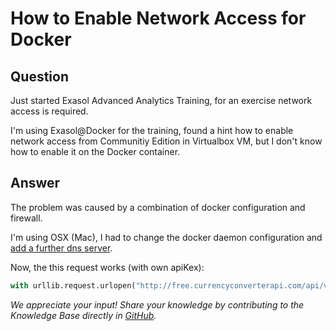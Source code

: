 # How to Enable Network Access for Docker

## Question
Just started Exasol Advanced Analytics Training, for an exercise network access is required.

I'm using Exasol@Docker for the training, found a hint how to enable network access from Communitiy Edition in Virtualbox VM, but I don't know how to enable it on the Docker container.

## Answer
The problem was caused by a combination of docker configuration and firewall.

I'm using OSX (Mac), I had to change the docker daemon configuration and [add a further dns server](https://stackoverflow.com/questions/44410259/how-do-i-configure-which-dns-server-docker-uses-in-docker-desktop-for-mac).

Now, the this request works (with own apiKex):

```python
with urllib.request.urlopen("http://free.currencyconverterapi.com/api/v5/convert?q=EUR_USD&compact=ultra&apiKey=d7ae34bdee893bbda7d2") as url: 
```

*We appreciate your input! Share your knowledge by contributing to the Knowledge Base directly in [GitHub](https://github.com/exasol/public-knowledgebase).* 